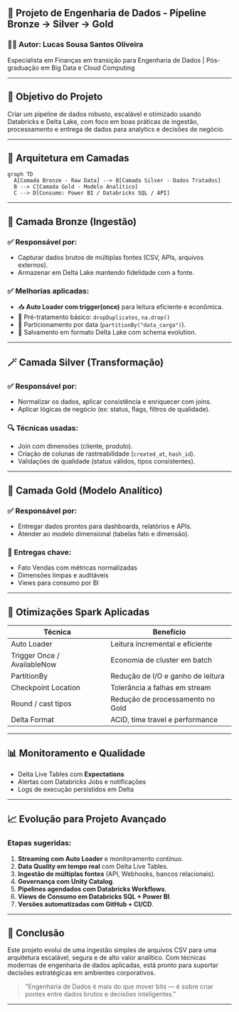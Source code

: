 ## 📁 Projeto de Engenharia de Dados - Pipeline Bronze → Silver → Gold

### 👨‍💼 Autor: Lucas Sousa Santos Oliveira
Especialista em Finanças em transição para Engenharia de Dados | Pós-graduação em Big Data e Cloud Computing

---

## 🎯 Objetivo do Projeto
Criar um pipeline de dados robusto, escalável e otimizado usando Databricks e Delta Lake, com foco em boas práticas de ingestão, processamento e entrega de dados para analytics e decisões de negócio.

---

## 🧱 Arquitetura em Camadas

```mermaid
graph TD
  A[Camada Bronze - Raw Data] --> B[Camada Silver - Dados Tratados]
  B --> C[Camada Gold - Modelo Analítico]
  C --> D[Consumo: Power BI / Databricks SQL / API]
```

---

## 🔽 Camada Bronze (Ingestão)

### ✅ Responsável por:
- Capturar dados brutos de múltiplas fontes (CSV, APIs, arquivos externos).
- Armazenar em Delta Lake mantendo fidelidade com a fonte.

### ✅ Melhorias aplicadas:
- 📥 **Auto Loader com trigger(once)** para leitura eficiente e econômica.
- 🧹 Pré-tratamento básico: `dropDuplicates`, `na.drop()`
- 📁 Particionamento por data (`partitionBy("data_carga")`).
- 💾 Salvamento em formato Delta Lake com schema evolution.

---

## 🪄 Camada Silver (Transformação)

### ✅ Responsável por:
- Normalizar os dados, aplicar consistência e enriquecer com joins.
- Aplicar lógicas de negócio (ex: status, flags, filtros de qualidade).

### 🔍 Técnicas usadas:
- Join com dimensões (cliente, produto).
- Criação de colunas de rastreabilidade (`created_at`, `hash_id`).
- Validações de qualidade (status válidos, tipos consistentes).

---

## 🥇 Camada Gold (Modelo Analítico)

### ✅ Responsável por:
- Entregar dados prontos para dashboards, relatórios e APIs.
- Atender ao modelo dimensional (tabelas fato e dimensão).

### 🧠 Entregas chave:
- Fato Vendas com métricas normalizadas
- Dimensões limpas e auditáveis
- Views para consumo por BI

---

## 🚀 Otimizações Spark Aplicadas

| Técnica                       | Benefício                                        
|------------------------------|-------------------------------------------------|
| Auto Loader                  | Leitura incremental e eficiente                 |
| Trigger Once / AvailableNow  | Economia de cluster em batch                    |
| PartitionBy                  | Redução de I/O e ganho de leitura               |
| Checkpoint Location          | Tolerância a falhas em stream                   |
| Round / cast tipos           | Redução de processamento no Gold                |
| Delta Format                 | ACID, time travel e performance                 |

---

## 📊 Monitoramento e Qualidade

- Delta Live Tables com **Expectations**
- Alertas com Databricks Jobs e notificações
- Logs de execução persistidos em Delta

---

## 📈 Evolução para Projeto Avançado

### Etapas sugeridas:

1. **Streaming com Auto Loader** e monitoramento contínuo.
2. **Data Quality em tempo real** com Delta Live Tables.
3. **Ingestão de múltiplas fontes** (API, Webhooks, bancos relacionais).
4. **Governança com Unity Catalog**.
5. **Pipelines agendados com Databricks Workflows**.
6. **Views de Consumo em Databricks SQL + Power BI**.
7. **Versões automatizadas com GitHub + CI/CD**.

---

## 🧠 Conclusão
Este projeto evolui de uma ingestão simples de arquivos CSV para uma arquitetura escalável, segura e de alto valor analítico. Com técnicas modernas de engenharia de dados aplicadas, está pronto para suportar decisões estratégicas em ambientes corporativos.

> "Engenharia de Dados é mais do que mover bits — é sobre criar pontes entre dados brutos e decisões inteligentes."

---



